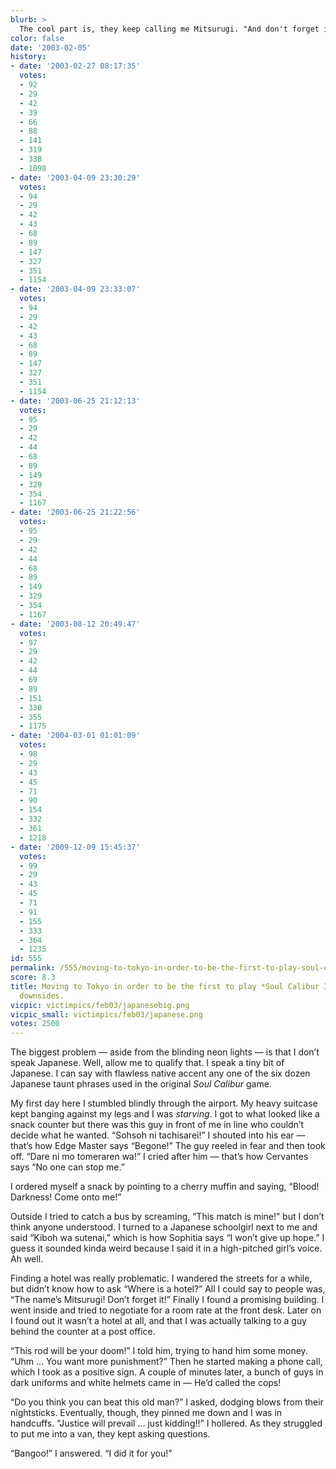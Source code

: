 ```yaml
---
blurb: >
  The cool part is, they keep calling me Mitsurugi. "And don't forget it!"
color: false
date: '2003-02-05'
history:
- date: '2003-02-27 08:17:35'
  votes:
  - 92
  - 29
  - 42
  - 39
  - 66
  - 88
  - 141
  - 319
  - 338
  - 1098
- date: '2003-04-09 23:30:29'
  votes:
  - 94
  - 29
  - 42
  - 43
  - 68
  - 89
  - 147
  - 327
  - 351
  - 1154
- date: '2003-04-09 23:33:07'
  votes:
  - 94
  - 29
  - 42
  - 43
  - 68
  - 89
  - 147
  - 327
  - 351
  - 1154
- date: '2003-06-25 21:12:13'
  votes:
  - 95
  - 29
  - 42
  - 44
  - 68
  - 89
  - 149
  - 329
  - 354
  - 1167
- date: '2003-06-25 21:22:56'
  votes:
  - 95
  - 29
  - 42
  - 44
  - 68
  - 89
  - 149
  - 329
  - 354
  - 1167
- date: '2003-08-12 20:49:47'
  votes:
  - 97
  - 29
  - 42
  - 44
  - 69
  - 89
  - 151
  - 330
  - 355
  - 1175
- date: '2004-03-01 01:01:09'
  votes:
  - 98
  - 29
  - 43
  - 45
  - 71
  - 90
  - 154
  - 332
  - 361
  - 1218
- date: '2009-12-09 15:45:37'
  votes:
  - 99
  - 29
  - 43
  - 45
  - 71
  - 91
  - 155
  - 333
  - 364
  - 1235
id: 555
permalink: /555/moving-to-tokyo-in-order-to-be-the-first-to-play-soul-calibur-ii-has-its-downsides/
score: 8.3
title: Moving to Tokyo in order to be the first to play *Soul Calibur II* has its
  downsides.
vicpic: victimpics/feb03/japanesebig.png
vicpic_small: victimpics/feb03/japanese.png
votes: 2500
---
```


The biggest problem — aside from the blinding neon lights — is that I
don’t speak Japanese. Well, allow me to qualify that. I speak a tiny bit
of Japanese. I can say with flawless native accent any one of the six
dozen Japanese taunt phrases used in the original *Soul Calibur* game.

My first day here I stumbled blindly through the airport. My heavy
suitcase kept banging against my legs and I was *starving*. I got to
what looked like a snack counter but there was this guy in front of me
in line who couldn’t decide what he wanted. “Sohsoh ni tachisarei!” I
shouted into his ear — that’s how Edge Master says “Begone!” The guy
reeled in fear and then took off. “Dare ni mo tomeraren wa!” I cried
after him — that’s how Cervantes says “No one can stop me.”

I ordered myself a snack by pointing to a cherry muffin and saying,
“Blood! Darkness! Come onto me!”

Outside I tried to catch a bus by screaming, “This match is mine!” but I
don’t think anyone understood. I turned to a Japanese schoolgirl next to
me and said “Kiboh wa sutenai,” which is how Sophitia says “I won’t give
up hope.” I guess it sounded kinda weird because I said it in a
high-pitched girl’s voice. Ah well.

Finding a hotel was really problematic. I wandered the streets for a
while, but didn’t know how to ask “Where is a hotel?” All I could say to
people was, “The name’s Mitsurugi! Don’t forget it!” Finally I found a
promising building. I went inside and tried to negotiate for a room rate
at the front desk. Later on I found out it wasn’t a hotel at all, and
that I was actually talking to a guy behind the counter at a post
office.

“This rod will be your doom!” I told him, trying to hand him some money.
“Uhm ... You want more punishment?” Then he started making a phone call,
which I took as a positive sign. A couple of minutes later, a bunch of
guys in dark uniforms and white helmets came in — He’d called the cops!

“Do you think you can beat this old man?” I asked, dodging blows from
their nightsticks. Eventually, though, they pinned me down and I was in
handcuffs. “Justice will prevail ... just kidding!!” I hollered. As they
struggled to put me into a van, they kept asking questions.

“Bangoo!” I answered. “I did it for you!”